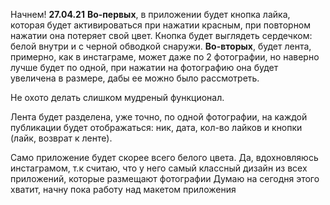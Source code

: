 Начнем!
**27.04.21**
**Во-первых**, в приложении будет кнопка лайка, которая будет активироваться при нажатии красным, при повторном нажатии она потеряет свой цвет.
Кнопка будет выглядеть сердечком: белой внутри и с черной обводкой снаружи.
**Во-вторых**, будет лента, примерно, как в инстаграме, может даже по 2 фотографии, но наверно лучше будет по одной, при нажатии на фотографию она будет увеличена в размере, дабы ее можно было рассмотреть.

Не охото делать слишком мудреный функционал.

Лента будет разделена, уже точно, по одной фотографии, на каждой публикации будет отображаться: ник, дата, кол-во лайков и кнопки (лайк, возврат к ленте).

Само приложение будет скорее всего белого цвета. Да, вдохновляюсь инстаграмом, т.к считаю, что у него самый классный дизайн из всех приложений, которые размещают фотографии
Думаю на сегодня этого хватит, начну пока работу над макетом приложения

